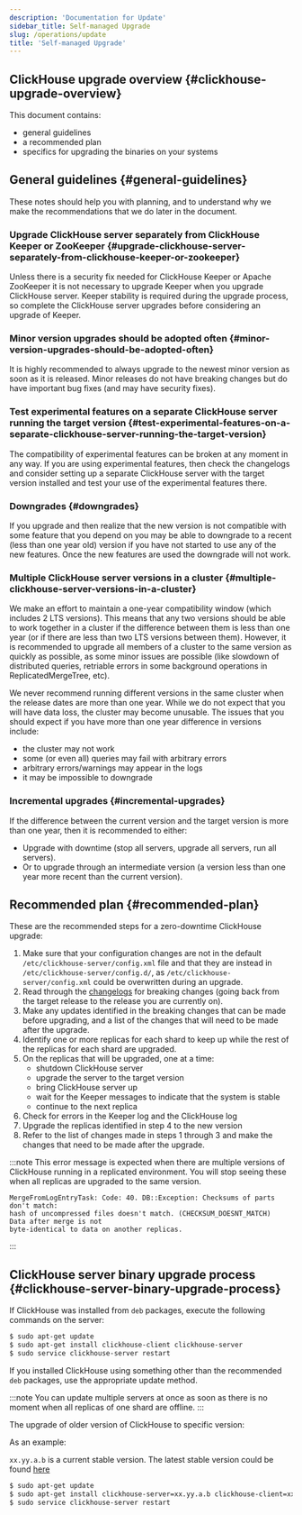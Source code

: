 ```yaml
---
description: 'Documentation for Update'
sidebar_title: Self-managed Upgrade
slug: /operations/update
title: 'Self-managed Upgrade'
---
```


## ClickHouse upgrade overview {#clickhouse-upgrade-overview}

This document contains:
- general guidelines
- a recommended plan
- specifics for upgrading the binaries on your systems

## General guidelines {#general-guidelines}

These notes should help you with planning, and to understand why we make the recommendations that we do later in the document.

### Upgrade ClickHouse server separately from ClickHouse Keeper or ZooKeeper {#upgrade-clickhouse-server-separately-from-clickhouse-keeper-or-zookeeper}
Unless there is a security fix needed for ClickHouse Keeper or Apache ZooKeeper it is not necessary to upgrade Keeper when you upgrade ClickHouse server.  Keeper stability is required during the upgrade process, so complete the ClickHouse server upgrades before considering an upgrade of Keeper.

### Minor version upgrades should be adopted often {#minor-version-upgrades-should-be-adopted-often}
It is highly recommended to always upgrade to the newest minor version as soon as it is released. Minor releases do not have breaking changes but do have important bug fixes (and may have security fixes).


### Test experimental features on a separate ClickHouse server running the target version {#test-experimental-features-on-a-separate-clickhouse-server-running-the-target-version}

The compatibility of experimental features can be broken at any moment in any way.  If you are using experimental features, then check the changelogs and consider setting up a separate ClickHouse server with the target version installed and test your use of the experimental features there.

### Downgrades {#downgrades}
If you upgrade and then realize that the new version is not compatible with some feature that you depend on you may be able to downgrade to a recent (less than one year old) version if you have not started to use any of the new features.  Once the new features are used the downgrade will not work.

### Multiple ClickHouse server versions in a cluster {#multiple-clickhouse-server-versions-in-a-cluster}

We make an effort to maintain a one-year compatibility window (which includes 2 LTS versions). This means that any two versions should be able to work together in a cluster if the difference between them is less than one year (or if there are less than two LTS versions between them). However, it is recommended to upgrade all members of a cluster to the same version as quickly as possible, as some minor issues are possible (like slowdown of distributed queries, retriable errors in some background operations in ReplicatedMergeTree, etc).

We never recommend running different versions in the same cluster when the release dates are more than one year. While we do not expect that you will have data loss, the cluster may become unusable. The issues that you should expect if you have more than one year difference in versions include:

- the cluster may not work
- some (or even all) queries may fail with arbitrary errors
- arbitrary errors/warnings may appear in the logs
- it may be impossible to downgrade

### Incremental upgrades {#incremental-upgrades}

If the difference between the current version and the target version is more than one year, then it is recommended to either:
- Upgrade with downtime (stop all servers, upgrade all servers, run all servers).
- Or to upgrade through an intermediate version (a version less than one year more recent than the current version).



## Recommended plan {#recommended-plan}

These are the recommended steps for a zero-downtime ClickHouse upgrade:

1. Make sure that your configuration changes are not in the default `/etc/clickhouse-server/config.xml` file and that they are instead in `/etc/clickhouse-server/config.d/`, as `/etc/clickhouse-server/config.xml` could be overwritten during an upgrade.
2. Read through the [changelogs](/whats-new/changelog/index.md) for breaking changes (going back from the target release to the release you are currently on).
3. Make any updates identified in the breaking changes that can be made before upgrading, and a list of the changes that will need to be made after the upgrade.
4. Identify one or more replicas for each shard to keep up while the rest of the replicas for each shard are upgraded.
5. On the replicas that will be upgraded, one at a time:
   - shutdown ClickHouse server
   - upgrade the server to the target version
   - bring ClickHouse server up
   - wait for the Keeper messages to indicate that the system is stable
   - continue to the next replica
6. Check for errors in the Keeper log and the ClickHouse log
7. Upgrade the replicas identified in step 4 to the new version
8. Refer to the list of changes made in steps 1 through 3 and make the changes that need to be made after the upgrade.

:::note
This error message is expected when there are multiple versions of ClickHouse running in a replicated environment.  You will stop seeing these when all replicas are upgraded to the same version.
```text
MergeFromLogEntryTask: Code: 40. DB::Exception: Checksums of parts don't match:
hash of uncompressed files doesn't match. (CHECKSUM_DOESNT_MATCH)  Data after merge is not
byte-identical to data on another replicas.
```
:::


## ClickHouse server binary upgrade process {#clickhouse-server-binary-upgrade-process}

If ClickHouse was installed from `deb` packages, execute the following commands on the server:

``` bash
$ sudo apt-get update
$ sudo apt-get install clickhouse-client clickhouse-server
$ sudo service clickhouse-server restart
```

If you installed ClickHouse using something other than the recommended `deb` packages, use the appropriate update method.

:::note
You can update multiple servers at once as soon as there is no moment when all replicas of one shard are offline.
:::

The upgrade of older version of ClickHouse to specific version:

As an example:

`xx.yy.a.b` is a current stable version. The latest stable version could be found [here](https://github.com/ClickHouse/ClickHouse/releases)

```bash
$ sudo apt-get update
$ sudo apt-get install clickhouse-server=xx.yy.a.b clickhouse-client=xx.yy.a.b clickhouse-common-static=xx.yy.a.b
$ sudo service clickhouse-server restart
```
